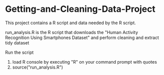# Getting-and-Cleaning-Data-Project

This project contains a R script and data needed by the R script.

run_analysis.R is the R script that downloads the "Human Activity Recognition Using Smartphones Dataset" and perform cleaning and extract tidy dataset

Run the script
1) load R console by executing "R" on your command prompt with quotes
2) source("run_analysis.R")
